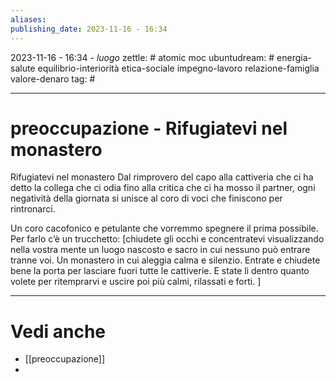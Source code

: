 ```yaml
---
aliases: 
publishing_date: 2023-11-16 - 16:34
---
```

2023-11-16 - 16:34 - *luogo*
zettle: # atomic moc
ubuntudream: # energia-salute equilibrio-interiorità etica-sociale impegno-lavoro relazione-famiglia valore-denaro 
tag: #

---
# preoccupazione - Rifugiatevi nel monastero
Rifugiatevi nel monastero
Dal rimprovero del capo alla cattiveria che ci ha detto la collega che ci odia fino alla critica che ci ha mosso il partner, ogni negatività della giornata si unisce al coro di voci che finiscono per rintronarci.

Un coro cacofonico e petulante che vorremmo spegnere il prima possibile. Per farlo c’è un trucchetto: 
[chiudete gli occhi e concentratevi visualizzando nella vostra mente un luogo nascosto e sacro in cui nessuno può entrare tranne voi.
Un monastero in cui aleggia calma e silenzio.
Entrate e chiudete bene la porta per lasciare fuori tutte le cattiverie. E state lì dentro quanto volete per ritemprarvi e uscire poi più calmi, rilassati e forti.
]


---
# Vedi anche
- [[preoccupazione]]
- 